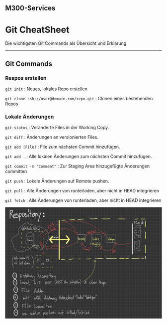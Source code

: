 ## M300-Services


# Git CheatSheet
Die wichtigsten Git Commands als Übersicht und Erklärung

---

## Git Commands

### Respos erstellen

`git init` : Neues, lokales Repo erstellen

`git clone ssh://user@domain.com/repo.git` : Clonen eines bestehenden Repos

### Lokale Änderungen

`git status` : Veränderte Files in der Working Copy.

`git diff` : Änderungen an versionierten Files.

`git add [File]` : File zum nächsten Commit hinzufügen.

`git add .` : Alle lokalen Änderungen zum nächsten Commit hinzufügen.

`git commit -m "Comment"` : Zur Staging Area hinzugefügte Änderungen committen

`git push` : Lokale Änderungen auf Remote pushen.

`git pull` : Alle Änderungen von <remote> runterladen, aber nicht in HEAD integrieren

`git fetch` : Alle Änderungen von <remote> runterladen, aber nicht in HEAD integrieren


<p align="center">
  <img width="650" src="./Git-CheatSheet-Overview.jpg">
</p>